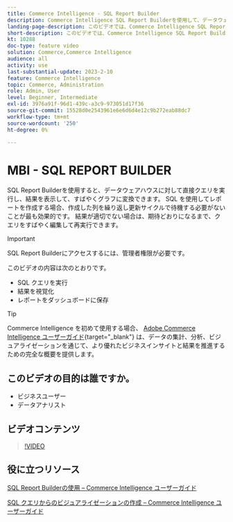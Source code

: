 ```yaml
---
title: Commerce Intelligence - SQL Report Builder
description: Commerce Intelligence SQL Report Builderを使用して、データウェアハウスに直接クエリを実行し、結果を表示して、それらをグラフにすばやく変換する方法を説明します。
landing-page-description: このビデオでは、Commerce Intelligence SQL Report Builderを使用して、データウェアハウスに対する直接クエリを実行し、結果を表示して、それらをグラフにすばやく変換する方法を説明します。
short-description: このビデオでは、Commerce Intelligence SQL Report Builderを使用して、データウェアハウスに対する直接クエリを実行し、結果を表示して、それらをグラフにすばやく変換する方法を説明します。
kt: 10288
doc-type: feature video
solution: Commerce,Commerce Intelligence
audience: all
activity: use
last-substantial-update: 2023-2-10
feature: Commerce Intelligence
topic: Commerce, Administration
role: Admin, User
level: Beginner, Intermediate
exl-id: 3976a91f-96d1-439c-a3c9-973051d17f36
source-git-commit: 15528d0e2543961e6e6d6d4e12c9b272eab88dc7
workflow-type: tm+mt
source-wordcount: '250'
ht-degree: 0%

---
```


# MBI - SQL REPORT BUILDER

SQL Report Builderを使用すると、データウェアハウスに対して直接クエリを実行し、結果を表示して、すばやくグラフに変換できます。 SQL を使用してレポートを作成する場合、作成した列を繰り返し更新サイクルで待機する必要がないことが最も効果的です。 結果が適切でない場合は、期待どおりになるまで、クエリをすばやく編集して再実行できます。

>[!IMPORTANT]
>
>SQL Report Builderにアクセスするには、管理者権限が必要です。

このビデオの内容は次のとおりです。

- SQL クエリを実行
- 結果を視覚化
- レポートをダッシュボードに保存

>[!TIP]
>
>Commerce Intelligence を初めて使用する場合、 [Adobe Commerce Intelligence ユーザーガイド](https://experienceleague.adobe.com/docs/commerce-business-intelligence/mbi/guide-overview.html){target="_blank"} は、データの集計、分析、ビジュアライゼーションを通じて、より優れたビジネスインサイトと結果を推進するための完全な概要を提供します。

## このビデオの目的は誰ですか。

- ビジネスユーザー
- データアナリスト

## ビデオコンテンツ

>[!VIDEO](https://video.tv.adobe.com/v/342406?quality=12&learn=on)

## 役に立つリソース

[SQL Report Builderの使用 – Commerce Intelligence ユーザーガイド](https://experienceleague.adobe.com/docs/commerce-business-intelligence/mbi/analyze/sql/sql-rpt-bldr.html)

[SQL クエリからのビジュアライゼーションの作成 – Commerce Intelligence ユーザーガイド](https://experienceleague.adobe.com/docs/commerce-business-intelligence/mbi/tutorials/create-visuals-from-sql.html)
